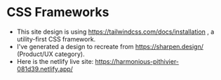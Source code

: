 # CSS Frameworks

- This site design is using https://tailwindcss.com/docs/installation , a utility-first CSS framework. 
- I've generated a design to recreate from https://sharpen.design/ (Product/UX category). 
- Here is the netlify live site: https://harmonious-pithivier-081d39.netlify.app/

